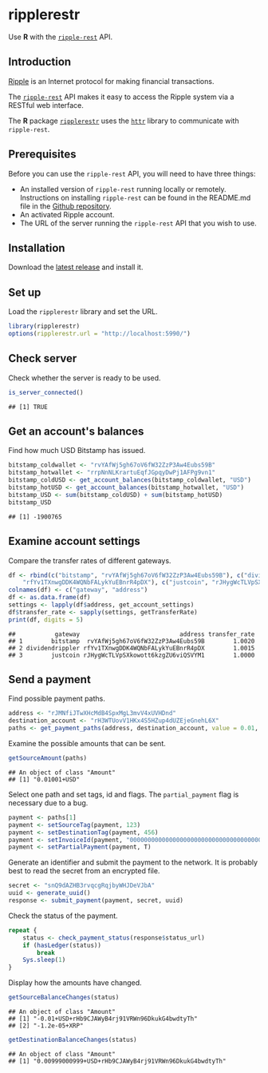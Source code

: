 ripplerestr
===========

Use **R** with the [`ripple-rest`](https://dev.ripple.com/) API.

Introduction
------------

[Ripple](https://ripple.com/) is an Internet protocol for making financial transactions.

The [`ripple-rest`](https://dev.ripple.com/) API makes it easy to access the Ripple system via a RESTful web interface.

The **R** package [`ripplerestr`](https://github.com/hmalmedal/ripplerestr) uses the [`httr`](https://github.com/hadley/httr) library to communicate with `ripple-rest`.

Prerequisites
-------------

Before you can use the `ripple-rest` API, you will need to have three things:

 * An installed version of `ripple-rest` running locally or remotely. Instructions on installing `ripple-rest` can be found in the README.md file in the [Github repository](https://github.com/ripple/ripple-rest).
 * An activated Ripple account.
 * The URL of the server running the `ripple-rest` API that you wish to use.

Installation
------------

Download the [latest release](https://github.com/hmalmedal/ripplerestr/releases/latest) and install it.

Set up
------

Load the `ripplerestr` library and set the URL.


```r
library(ripplerestr)
options(ripplerestr.url = "http://localhost:5990/")
```




Check server
------------

Check whether the server is ready to be used.


```r
is_server_connected()
```

```
## [1] TRUE
```


Get an account's balances
-------------------------

Find how much USD Bitstamp has issued.


```r
bitstamp_coldwallet <- "rvYAfWj5gh67oV6fW32ZzP3Aw4Eubs59B"
bitstamp_hotwallet <- "rrpNnNLKrartuEqfJGpqyDwPj1AFPg9vn1"
bitstamp_coldUSD <- get_account_balances(bitstamp_coldwallet, "USD")
bitstamp_hotUSD <- get_account_balances(bitstamp_hotwallet, "USD")
bitstamp_USD <- sum(bitstamp_coldUSD) + sum(bitstamp_hotUSD)
bitstamp_USD
```

```
## [1] -1900765
```


Examine account settings
------------------------

Compare the transfer rates of different gateways.


```r
df <- rbind(c("bitstamp", "rvYAfWj5gh67oV6fW32ZzP3Aw4Eubs59B"), c("dividendrippler", 
    "rfYv1TXnwgDDK4WQNbFALykYuEBnrR4pDX"), c("justcoin", "rJHygWcTLVpSXkowott6kzgZU6viQSVYM1"))
colnames(df) <- c("gateway", "address")
df <- as.data.frame(df)
settings <- lapply(df$address, get_account_settings)
df$transfer_rate <- sapply(settings, getTransferRate)
print(df, digits = 5)
```

```
##           gateway                            address transfer_rate
## 1        bitstamp  rvYAfWj5gh67oV6fW32ZzP3Aw4Eubs59B        1.0020
## 2 dividendrippler rfYv1TXnwgDDK4WQNbFALykYuEBnrR4pDX        1.0015
## 3        justcoin rJHygWcTLVpSXkowott6kzgZU6viQSVYM1        1.0000
```


Send a payment
--------------

Find possible payment paths.


```r
address <- "rJMNfiJTwXHcMdB4SpxMgL3mvV4xUVHDnd"
destination_account <- "rH3WTUovV1HKx4S5HZup4dUZEjeGnehL6X"
paths <- get_payment_paths(address, destination_account, value = 0.01, currency = "USD")
```


Examine the possible amounts that can be sent.


```r
getSourceAmount(paths)
```

```
## An object of class "Amount"
## [1] "0.01001+USD"
```


Select one path and set tags, id and flags. The `partial_payment` flag is necessary due to a bug.


```r
payment <- paths[1]
payment <- setSourceTag(payment, 123)
payment <- setDestinationTag(payment, 456)
payment <- setInvoiceId(payment, "0000000000000000000000000000000000000000000000000000000000000000")
payment <- setPartialPayment(payment, T)
```


Generate an identifier and submit the payment to the network. It is probably best to read the secret from an encrypted file.


```r
secret <- "snQ9dAZHB3rvqcgRqjbyWHJDeVJbA"
uuid <- generate_uuid()
response <- submit_payment(payment, secret, uuid)
```


Check the status of the payment.


```r
repeat {
    status <- check_payment_status(response$status_url)
    if (hasLedger(status)) 
        break
    Sys.sleep(1)
}
```


Display how the amounts have changed.


```r
getSourceBalanceChanges(status)
```

```
## An object of class "Amount"
## [1] "-0.01+USD+rHb9CJAWyB4rj91VRWn96DkukG4bwdtyTh"
## [2] "-1.2e-05+XRP"
```

```r
getDestinationBalanceChanges(status)
```

```
## An object of class "Amount"
## [1] "0.00999000999+USD+rHb9CJAWyB4rj91VRWn96DkukG4bwdtyTh"
```



